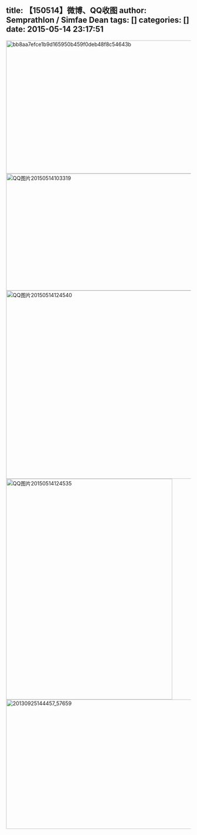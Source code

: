 title: 【150514】微博、QQ收图
author: Semprathlon / Simfae Dean
tags: []
categories: []
date: 2015-05-14 23:17:51
---
<a href="/blog/uploads/2015/05/bb8aa7efce1b9d165950b459f0deb48f8c54643b.jpg"><img src="/blog/uploads/2015/05/bb8aa7efce1b9d165950b459f0deb48f8c54643b.jpg" alt="bb8aa7efce1b9d165950b459f0deb48f8c54643b" width="580" height="362" class="alignnone size-full wp-image-436" /></a>
<a href="/blog/uploads/2015/05/QQ图片20150514103319.jpg"><img src="/blog/uploads/2015/05/QQ图片20150514103319.jpg" alt="QQ图片20150514103319" width="580" height="318" class="alignnone size-full wp-image-437" /></a>
<a href="/blog/uploads/2015/05/QQ图片20150514124540.jpg"><img src="/blog/uploads/2015/05/QQ图片20150514124540.jpg" alt="QQ图片20150514124540" width="512" height="512" class="alignnone size-full wp-image-439" /></a>
<a href="/blog/uploads/2015/05/QQ图片20150514124535.png"><img src="/blog/uploads/2015/05/QQ图片20150514124535.png" alt="QQ图片20150514124535" width="453" height="600" class="alignnone size-full wp-image-438" /></a>
<a href="/blog/uploads/2015/05/20130925144457_57659.jpg"><img src="/blog/uploads/2015/05/20130925144457_57659-1024x576.jpg" alt="20130925144457_57659" width="625" height="352" class="alignnone size-large wp-image-444" /></a>